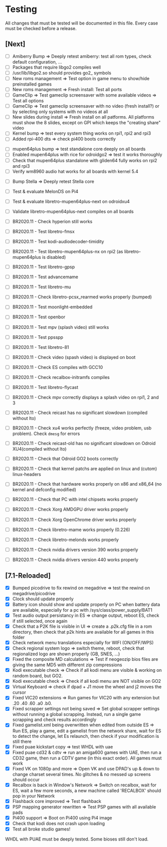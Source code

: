# Testing
All changes that must be tested will be documented in this file.
Every case must be checked before a release.

## [Next]
- [ ] Amiberry Bump => Deeply retest amiberry: test all rom types, check default configuration, ...
- [ ] Packages that require libgo2 compiles well
- [ ] /usr/lib/libgo2.so should provides go2_ symbols
- [ ] New roms management => Test option in game menu to show/hide preinstalled games
- [ ] New roms management => Fresh install: Test all ports
- [ ] GameClip => Test gameclip screensaver with some available videos => Test all options
- [ ] GameClip => Test gameclip screensaver with no video (fresh install?) or by selecting only systems with no videos at all
- [ ] New slides during install => Fresh install on all patforms. All platforms must show the 8 slides, except on GPI which keeps the "creating share" video
- [ ] Kernel bump => test every system thing works on rpi1, rpi2 and rpi3
- [ ] Added rpi-400 dts => check pi400 boots correctly
+ [ ] mupen64plus bump => test standalone core deeply on all boards
+ [ ] Enabled mupen64plus with rice for odroidgo2 => test it works thoroughly
+ [ ] Check that mupen64plus standalone with gliden64 fully works on rpi2 and rpi3
+ [ ] Verify wm8960 audio hat works for all boards with kernel 5.4
- [ ] Bump Stella => Deeply retest Stella core
- [ ] Test & evaluate MelonDS on Pi4
- [ ] Test & evaluate libretro-mupen64plus-next on odroidxu4
- [ ] Validate libretro-mupen64plus-next compiles on all boards
- [ ] BR2020.11 - Check hyperion still works
- [ ] BR2020.11 - Test libretro-fmsx
- [ ] BR2020.11 - Test kodi-audiodecoder-timidity
- [ ] BR2020.11 - Test libretro-mupen64plus-nx on rpi2 (as libretro-mupen64plus is disabled)
- [ ] BR2020.11 - Test libretro-gpsp
- [ ] BR2020.11 - Test advancemame
- [ ] BR2020.11 - Test libretro-mu
- [ ] BR2020.11 - Check libretro-pcsx_rearmed works properly (bumped)
- [ ] BR2020.11 - Test moonlight-embedded
- [ ] BR2020.11 - Test openbor
- [ ] BR2020.11 - Test mpv (splash video) still works
- [ ] BR2020.11 - Test ppsspp
- [ ] BR2020.11 - Test libretro-81
- [ ] BR2020.11 - Check video (spash video) is displayed on boot
- [ ] BR2020.11 - Check ES compiles with GCC10
- [ ] BR2020.11 - Check recalbox-initramfs compiles
- [ ] BR2020.11 - Test libretro-flycast
- [ ] BR2020.11 - Check mpv correctly displays a splash video on rpi1, 2 and 3
- [ ] BR2020.11 - Check reicast has no significant slowdown (compiled without lto)
- [ ] BR2020.11 - Check xu4 works perfectly (freeze, video problem, usb problem). Check `dmesg` for errors
- [ ] BR2020.11 - Check reicast-old has no significant slowdown on Odroid XU4(compiled without lto)
- [ ] BR2020.11 - Check that Odroid GO2 boots correctly
- [ ] BR2020.11 - Check that kernel patchs are applied on linux and (cutom) linux-headers
- [ ] BR2020.11 - Check that hardware works properly on x86 and x86_64 (no kernel and defconfig modified)
- [ ] BR2020.11 - Check that PC with intel chipsets works properly
- [ ] BR2020.11 - Check Xorg AMDGPU driver works properly
- [ ] BR2020.11 - Check Xorg OpenChrome driver works properly
- [ ] BR2020.11 - Check libretro-mame works properly (0.226)
- [ ] BR2020.11 - Check libretro-melonds works properly
- [ ] BR2020.11 - Check nvidia drivers version 390 works properly
- [ ] BR2020.11 - Check nvidia drivers version 440 works properly


## [7.1-Reloaded]
- [X] Bumped picodrive to fix rewind on megadrive => test the rewind on megadrive/picodrive
- [X] Clock should update properly
- [X] Battery icon should show and update properly on PC when battery data are available, especially for a pc with /sys/class/power_supply/BAT1
- [X] Test audio output persistancy in ES => change output, reboot ES, check if still selected, once again
- [X] Check that a P2K file is visible in UI => create a .p2k.cfg file in a rom directory, then check that p2k hints are available for all games in this folder
- [X] Check network menu translations especially for WIFI (ON/OFF/WPS)
- [X] Check regional system logo => switch theme, reboot, check that regionalized logo are shown properly (GB, SNES, ...)
- [X] Fixed the composite MD calculations => Test if neogeozip bios files are giving the same MD5 with different zip compressions
- [X] Kodi executable check => Check if all kodi menu are visible & working on random board, but GO2.
- [X] Kodi executable check => Check if all kodi menu are NOT visible on GO2
- [X] Virtual Keyboard => check if dpad + J1 move the wheel and j2 moves the cursor
- [X] Fixed VIC20 extensions => Run games for VIC20 with any extension but .20 .40 .60 .a0 .b0.
- [X] Fixed scrapper settings not being saved => Set global scrapper settings without running a global scrapping. Instead, run a single game scrapping and check results accordingly
- [X] Fixed gamelist.xml being overwritten when edited from outside ES => Run ES, play a game, edit a gamelist from the network share, wait for ES to detect the change, let Es relaunch, then check if your modification is still there
- [X] Fixed puae kickstart copy => test WHDL with uae
- [X] Fixed puae cd32 & cdtv => run an amiga600 games with UAE, then run a CD32 game, then run a CDTV game (in this exact order). All games must work
- [X] Fixed VK on 1080p and more => Open VK and use DPAD's up & down to change charset several times. No glitches & no messed up screens should occur
- [X] Recalbox is back in Window's Network => Switch on recalbox, wait for ES, wait a few more seconds, a new machine called 'RECALBOX' should pop in your Network
- [X] Flashback core improved => Test flashback
- [X] PSP mapping generator rewritten => Test PSP games with all available pads
- [X] Pi400 support => Boot on Pi400 using Pi4 image
- [X] Check that kodi does not crash upon loading
- [X] Test all broke studio games!

WHDL with PUAE must be deeply tested. Some bioses still don't load.
